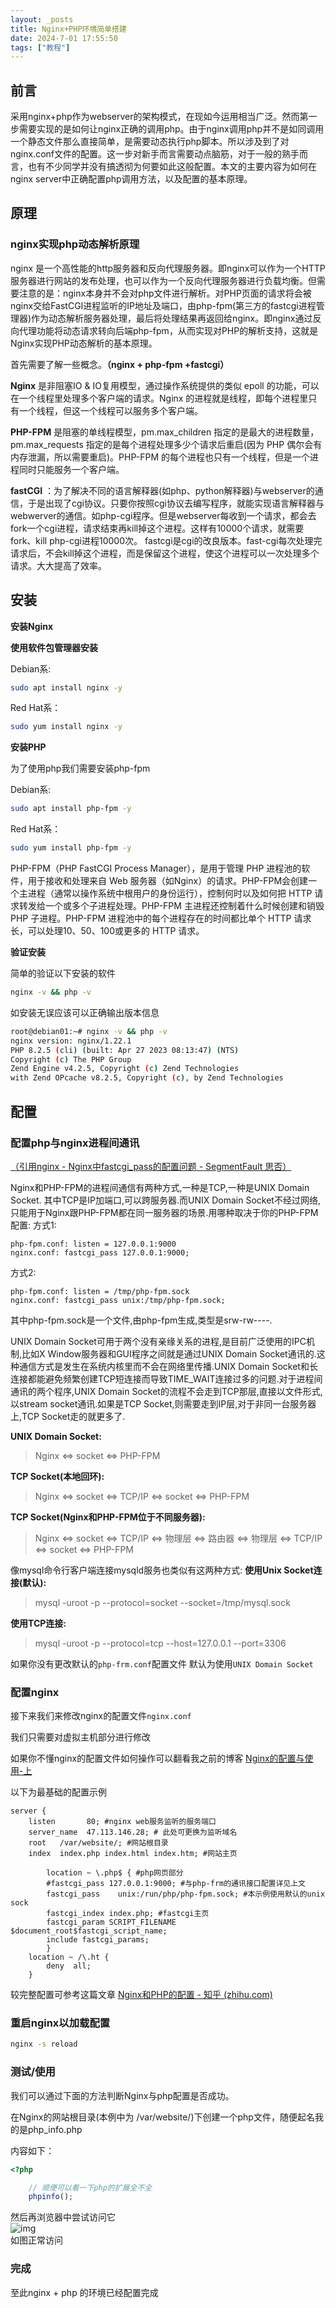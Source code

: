 ```yaml
---
layout: _posts
title: Nginx+PHP环境简单搭建
date: 2024-7-01 17:55:50
tags: ["教程"]
---
```

## 前言

采用nginx+php作为webserver的架构模式，在现如今运用相当广泛。然而第一步需要实现的是如何让nginx正确的调用php。由于nginx调用php并不是如同调用一个静态文件那么直接简单，是需要动态执行php脚本。所以涉及到了对nginx.conf文件的配置。这一步对新手而言需要动点脑筋，对于一般的熟手而言，也有不少同学并没有搞透彻为何要如此这般配置。本文的主要内容为如何在nginx server中正确配置php调用方法，以及配置的基本原理。

## 原理

### nginx实现php动态解析原理

nginx 是一个高性能的http服务器和反向代理服务器。即nginx可以作为一个HTTP服务器进行网站的发布处理，也可以作为一个反向代理服务器进行负载均衡。但需要注意的是：nginx本身并不会对php文件进行解析。对PHP页面的请求将会被nginx交给FastCGI进程监听的IP地址及端口，由php-fpm(第三方的fastcgi进程管理器)作为动态解析服务器处理，最后将处理结果再返回给nginx。即nginx通过反向代理功能将动态请求转向后端php-fpm，从而实现对PHP的解析支持，这就是Nginx实现PHP动态解析的基本原理。

首先需要了解一些概念。**（nginx + php-fpm +fastcgi）**

**Nginx** 是非阻塞IO & IO复用模型，通过操作系统提供的类似 epoll 的功能，可以在一个线程里处理多个客户端的请求。Nginx 的进程就是线程，即每个进程里只有一个线程，但这一个线程可以服务多个客户端。

**PHP-FPM** 是阻塞的单线程模型，pm.max_children 指定的是最大的进程数量，pm.max_requests 指定的是每个进程处理多少个请求后重启(因为 PHP 偶尔会有内存泄漏，所以需要重启)。PHP-FPM 的每个进程也只有一个线程，但是一个进程同时只能服务一个客户端。

**fastCGI** ：为了解决不同的语言解释器(如php、python解释器)与webserver的通信，于是出现了cgi协议。只要你按照cgi协议去编写程序，就能实现语言解释器与webwerver的通信。如php-cgi程序。但是webserver每收到一个请求，都会去fork一个cgi进程，请求结束再kill掉这个进程。这样有10000个请求，就需要fork、kill php-cgi进程10000次。 fastcgi是cgi的改良版本。fast-cgi每次处理完请求后，不会kill掉这个进程，而是保留这个进程，使这个进程可以一次处理多个请求。大大提高了效率。

## 安装

**安装Nginx**

**使用软件包管理器安装**

Debian系:
~~~ bash
sudo apt install nginx -y
~~~
Red Hat系：
~~~ bash
sudo yum install nginx -y
~~~
**安装PHP**

为了使用php我们需要安装php-fpm

Debian系:
~~~ bash
sudo apt install php-fpm -y
~~~
Red Hat系：
~~~ bash
sudo yum install php-fpm -y
~~~

PHP-FPM（PHP FastCGI Process Manager），是用于管理 PHP 进程池的软件，用于接收和处理来自 Web 服务器（如Nginx）的请求。PHP-FPM会创建一个主进程（通常以操作系统中根用户的身份运行），控制何时以及如何把 HTTP 请求转发给一个或多个子进程处理。PHP-FPM 主进程还控制着什么时候创建和销毁 PHP 子进程。PHP-FPM 进程池中的每个进程存在的时间都比单个 HTTP 请求长，可以处理10、50、100或更多的 HTTP 请求。

**验证安装**

简单的验证以下安装的软件
~~~ bash
nginx -v && php -v
~~~
如安装无误应该可以正确输出版本信息
~~~ bash
root@debian01:~# nginx -v && php -v
nginx version: nginx/1.22.1
PHP 8.2.5 (cli) (built: Apr 27 2023 08:13:47) (NTS)
Copyright (c) The PHP Group
Zend Engine v4.2.5, Copyright (c) Zend Technologies
with Zend OPcache v8.2.5, Copyright (c), by Zend Technologies
~~~
## 配置  

### 配置php与nginx进程间通讯

[（引用nginx - Nginx中fastcgi_pass的配置问题 - SegmentFault 思否）](https://segmentfault.com/q/1010000004854045)

Nginx和PHP-FPM的进程间通信有两种方式,一种是TCP,一种是UNIX Domain Socket.
其中TCP是IP加端口,可以跨服务器.而UNIX Domain Socket不经过网络,只能用于Nginx跟PHP-FPM都在同一服务器的场景.用哪种取决于你的PHP-FPM配置:
方式1:
~~~
php-fpm.conf: listen = 127.0.0.1:9000
nginx.conf: fastcgi_pass 127.0.0.1:9000;
~~~
方式2:
~~~
php-fpm.conf: listen = /tmp/php-fpm.sock
nginx.conf: fastcgi_pass unix:/tmp/php-fpm.sock;
~~~
其中php-fpm.sock是一个文件,由php-fpm生成,类型是srw-rw----.

UNIX Domain Socket可用于两个没有亲缘关系的进程,是目前广泛使用的IPC机制,比如X Window服务器和GUI程序之间就是通过UNIX Domain Socket通讯的.这种通信方式是发生在系统内核里而不会在网络里传播.UNIX Domain Socket和长连接都能避免频繁创建TCP短连接而导致TIME_WAIT连接过多的问题.对于进程间通讯的两个程序,UNIX Domain Socket的流程不会走到TCP那层,直接以文件形式,以stream socket通讯.如果是TCP Socket,则需要走到IP层,对于非同一台服务器上,TCP Socket走的就更多了.

**UNIX Domain Socket:**  
> Nginx <=> socket <=> PHP-FPM  

**TCP Socket(本地回环):**  
> Nginx <=> socket <=> TCP/IP <=> socket <=> PHP-FPM

**TCP Socket(Nginx和PHP-FPM位于不同服务器):**  
> Nginx <=> socket <=> TCP/IP <=> 物理层 <=> 路由器 <=> 物理层 <=> TCP/IP <=> socket <=> PHP-FPM

像mysql命令行客户端连接mysqld服务也类似有这两种方式:
**使用Unix Socket连接(默认):**  
> mysql -uroot -p --protocol=socket --socket=/tmp/mysql.sock

**使用TCP连接:**  
> mysql -uroot -p --protocol=tcp --host=127.0.0.1 --port=3306

 如果你没有更改默认的```php-frm.conf```配置文件 默认为使用```UNIX Domain Socket   ```

### 配置nginx

接下来我们来修改nginx的配置文件```nginx.conf```

我们只需要对虚拟主机部分进行修改

如果你不懂nginx的配置文件如何操作可以翻看我之前的博客 [Nginx的配置与使用-上](https://www.kakunet.top/2023/03/08/Nginx的配置与使用-上)

以下为最基础的配置示例
~~~ nginx
server {
    listen       80; #nginx web服务监听的服务端口
    server_name  47.113.146.28; # 此处可更换为监听域名
    root   /var/website/; #网站根目录
    index  index.php index.html index.htm; #网站主页

        location ~ \.php$ { #php网页部分
        #fastcgi_pass 127.0.0.1:9000; #与php-frm的通讯接口配置详见上文
        fastcgi_pass    unix:/run/php/php-fpm.sock; #本示例使用默认的unix sock
        fastcgi_index index.php; #fastcgi主页
        fastcgi_param SCRIPT_FILENAME $document_root$fastcgi_script_name;
        include fastcgi_params;
        }
    location ~ /\.ht {
        deny  all;
    }
~~~

较完整配置可参考这篇文章 [Nginx和PHP的配置 - 知乎 (zhihu.com)](https://zhuanlan.zhihu.com/p/97208252)

### 重启nginx以加载配置
~~~ bash
nginx -s reload
~~~
### 测试/使用

我们可以通过下面的方法判断Nginx与php配置是否成功。

在Nginx的网站根目录(本例中为 /var/website/)下创建一个php文件，随便起名我的是php_info.php

内容如下：
~~~ php
<?php

    // 顺便可以看一下php的扩展全不全
    phpinfo();
~~~
然后再浏览器中尝试访问它  
![img](\images\pageuse\2023-07-01-020719.png)  
如图正常访问

### 完成

至此nginx + php 的环境已经配置完成

